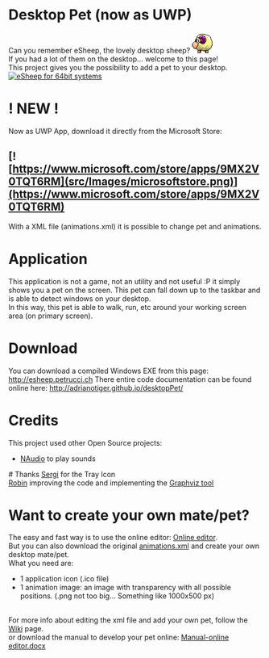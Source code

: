 # Desktop Pet (now as UWP)

Can you remember eSheep, the lovely desktop sheep?
<img src='src/Images/esheep.png' /><br />
If you had a lot of them on the desktop... welcome to this page!<br />
This project gives you the possibility to add a pet to your desktop.<br />[![eSheep for 64bit systems](https://img.youtube.com/vi/xN90p16tKGE/0.jpg)](https://www.youtube.com/watch?v=xN90p16tKGE) 
# ! NEW !
Now as UWP App, download it directly from the Microsoft Store:

[![https://www.microsoft.com/store/apps/9MX2V0TQT6RM](src/Images/microsoftstore.png)](https://www.microsoft.com/store/apps/9MX2V0TQT6RM) 
---

With a XML file (animations.xml) it is possible to change pet and animations.<br />
# Application
This application is not a game, not an utility and not useful :P it simply shows you
a pet on the screen. This pet can fall down up to the taskbar and is able to detect 
windows on your desktop.<br />
In this way, this pet is able to walk, run, etc around your working screen area (on primary screen).
# Download
You can download a compiled Windows EXE from this page:
<a href='http://esheep.petrucci.ch'>http://esheep.petrucci.ch</a>
There entire code documentation can be found online here:
<a href='http://adrianotiger.github.io/desktopPet/'>http://adrianotiger.github.io/desktopPet/</a>
# Credits
This project used other Open Source projects:
<ul>
<li><a href='https://naudio.codeplex.com'>NAudio</a> to play sounds
</ul>
# Thanks
<a href='https://github.com/Grunwaldt'>Sergi</a> for the Tray Icon<br>
<a href='https://github.com/rluiten'>Robin</a> improving the code and implementing the <a href='https://github.com/Adrianotiger/desktopPet/issues/6'>Graphviz tool</a>

# Want to create your own mate/pet?
The easy and fast way is to use the online editor:
<a href='http://esheep.petrucci.ch/?pagina=editor'>Online editor</a>.<br>
But you can also download the original <a href='Resources/animations.xml'>animations.xml</a> and create your own desktop mate/pet.<br />
What you need are:
<ul>
<li>1 application icon (.ico file)
<li>1 animation image: an image with transparency with all possible positions. (.png not too big... Something like 1000x500 px)
</ul><br />
For more info about editing the xml file and add your own pet, follow the <a href='../../wiki/'>Wiki</a> page.<br /> or download the manual to develop your pet online: <a href='https://github.com/Adrianotiger/desktopPet/raw/master/Manual/Manual%20-%20online%20editor.docx'>Manual-online editor.docx</a>
